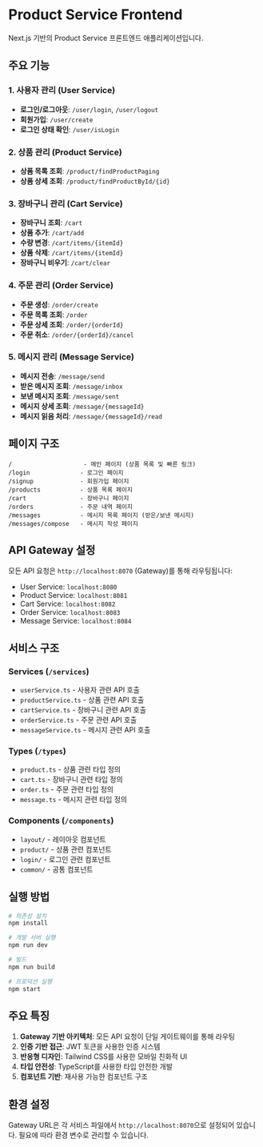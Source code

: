 # Product Service Frontend

Next.js 기반의 Product Service 프론트엔드 애플리케이션입니다.

## 주요 기능

### 1. 사용자 관리 (User Service)
- **로그인/로그아웃**: `/user/login`, `/user/logout`
- **회원가입**: `/user/create`
- **로그인 상태 확인**: `/user/isLogin`

### 2. 상품 관리 (Product Service)
- **상품 목록 조회**: `/product/findProductPaging`
- **상품 상세 조회**: `/product/findProductById/{id}`

### 3. 장바구니 관리 (Cart Service)
- **장바구니 조회**: `/cart`
- **상품 추가**: `/cart/add`
- **수량 변경**: `/cart/items/{itemId}`
- **상품 삭제**: `/cart/items/{itemId}`
- **장바구니 비우기**: `/cart/clear`

### 4. 주문 관리 (Order Service)
- **주문 생성**: `/order/create`
- **주문 목록 조회**: `/order`
- **주문 상세 조회**: `/order/{orderId}`
- **주문 취소**: `/order/{orderId}/cancel`

### 5. 메시지 관리 (Message Service)
- **메시지 전송**: `/message/send`
- **받은 메시지 조회**: `/message/inbox`
- **보낸 메시지 조회**: `/message/sent`
- **메시지 상세 조회**: `/message/{messageId}`
- **메시지 읽음 처리**: `/message/{messageId}/read`

## 페이지 구조

```
/                    - 메인 페이지 (상품 목록 및 빠른 링크)
/login              - 로그인 페이지
/signup             - 회원가입 페이지
/products           - 상품 목록 페이지
/cart               - 장바구니 페이지
/orders             - 주문 내역 페이지
/messages           - 메시지 목록 페이지 (받은/보낸 메시지)
/messages/compose   - 메시지 작성 페이지
```

## API Gateway 설정

모든 API 요청은 `http://localhost:8070` (Gateway)를 통해 라우팅됩니다:

- User Service: `localhost:8080`
- Product Service: `localhost:8081`
- Cart Service: `localhost:8082`
- Order Service: `localhost:8083`
- Message Service: `localhost:8084`

## 서비스 구조

### Services (`/services`)
- `userService.ts` - 사용자 관련 API 호출
- `productService.ts` - 상품 관련 API 호출
- `cartService.ts` - 장바구니 관련 API 호출
- `orderService.ts` - 주문 관련 API 호출
- `messageService.ts` - 메시지 관련 API 호출

### Types (`/types`)
- `product.ts` - 상품 관련 타입 정의
- `cart.ts` - 장바구니 관련 타입 정의
- `order.ts` - 주문 관련 타입 정의
- `message.ts` - 메시지 관련 타입 정의

### Components (`/components`)
- `layout/` - 레이아웃 컴포넌트
- `product/` - 상품 관련 컴포넌트
- `login/` - 로그인 관련 컴포넌트
- `common/` - 공통 컴포넌트

## 실행 방법

```bash
# 의존성 설치
npm install

# 개발 서버 실행
npm run dev

# 빌드
npm run build

# 프로덕션 실행
npm start
```

## 주요 특징

1. **Gateway 기반 아키텍처**: 모든 API 요청이 단일 게이트웨이를 통해 라우팅
2. **인증 기반 접근**: JWT 토큰을 사용한 인증 시스템
3. **반응형 디자인**: Tailwind CSS를 사용한 모바일 친화적 UI
4. **타입 안전성**: TypeScript를 사용한 타입 안전한 개발
5. **컴포넌트 기반**: 재사용 가능한 컴포넌트 구조

## 환경 설정

Gateway URL은 각 서비스 파일에서 `http://localhost:8070`으로 설정되어 있습니다.
필요에 따라 환경 변수로 관리할 수 있습니다.

